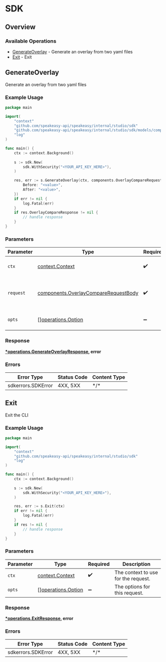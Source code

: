 # SDK

## Overview

### Available Operations

* [GenerateOverlay](#generateoverlay) - Generate an overlay from two yaml files
* [Exit](#exit) - Exit

## GenerateOverlay

Generate an overlay from two yaml files

### Example Usage

```go
package main

import(
	"context"
	"github.com/speakeasy-api/speakeasy/internal/studio/sdk"
	"github.com/speakeasy-api/speakeasy/internal/studio/sdk/models/components"
	"log"
)

func main() {
    ctx := context.Background()
    
    s := sdk.New(
        sdk.WithSecurity("<YOUR_API_KEY_HERE>"),
    )

    res, err := s.GenerateOverlay(ctx, components.OverlayCompareRequestBody{
        Before: "<value>",
        After: "<value>",
    })
    if err != nil {
        log.Fatal(err)
    }
    if res.OverlayCompareResponse != nil {
        // handle response
    }
}
```

### Parameters

| Parameter                                                                                    | Type                                                                                         | Required                                                                                     | Description                                                                                  |
| -------------------------------------------------------------------------------------------- | -------------------------------------------------------------------------------------------- | -------------------------------------------------------------------------------------------- | -------------------------------------------------------------------------------------------- |
| `ctx`                                                                                        | [context.Context](https://pkg.go.dev/context#Context)                                        | :heavy_check_mark:                                                                           | The context to use for the request.                                                          |
| `request`                                                                                    | [components.OverlayCompareRequestBody](../../models/components/overlaycomparerequestbody.md) | :heavy_check_mark:                                                                           | The request object to use for the request.                                                   |
| `opts`                                                                                       | [][operations.Option](../../models/operations/option.md)                                     | :heavy_minus_sign:                                                                           | The options for this request.                                                                |

### Response

**[*operations.GenerateOverlayResponse](../../models/operations/generateoverlayresponse.md), error**

### Errors

| Error Type         | Status Code        | Content Type       |
| ------------------ | ------------------ | ------------------ |
| sdkerrors.SDKError | 4XX, 5XX           | \*/\*              |

## Exit

Exit the CLI

### Example Usage

```go
package main

import(
	"context"
	"github.com/speakeasy-api/speakeasy/internal/studio/sdk"
	"log"
)

func main() {
    ctx := context.Background()
    
    s := sdk.New(
        sdk.WithSecurity("<YOUR_API_KEY_HERE>"),
    )

    res, err := s.Exit(ctx)
    if err != nil {
        log.Fatal(err)
    }
    if res != nil {
        // handle response
    }
}
```

### Parameters

| Parameter                                                | Type                                                     | Required                                                 | Description                                              |
| -------------------------------------------------------- | -------------------------------------------------------- | -------------------------------------------------------- | -------------------------------------------------------- |
| `ctx`                                                    | [context.Context](https://pkg.go.dev/context#Context)    | :heavy_check_mark:                                       | The context to use for the request.                      |
| `opts`                                                   | [][operations.Option](../../models/operations/option.md) | :heavy_minus_sign:                                       | The options for this request.                            |

### Response

**[*operations.ExitResponse](../../models/operations/exitresponse.md), error**

### Errors

| Error Type         | Status Code        | Content Type       |
| ------------------ | ------------------ | ------------------ |
| sdkerrors.SDKError | 4XX, 5XX           | \*/\*              |